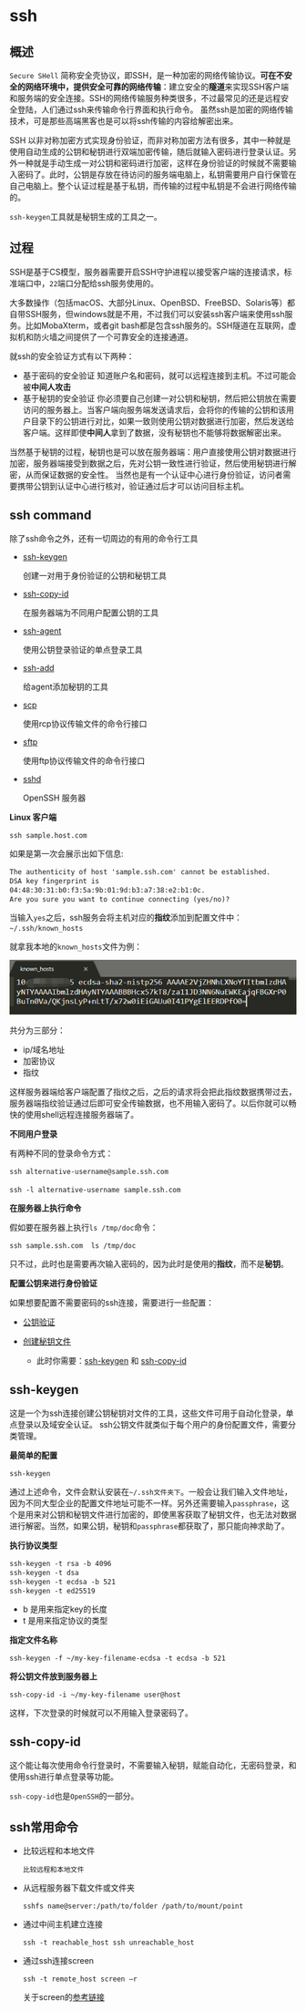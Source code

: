 # ssh

## 概述

`Secure SHell` 简称安全壳协议，即SSH，是一种加密的网络传输协议。**可在不安全的网络环境中，提供安全可靠的网络传输**：建立安全的**隧道**来实现SSH客户端和服务端的安全连接。SSH的网络传输服务种类很多，不过最常见的还是远程安全登陆，人们通过ssh来传输命令行界面和执行命令。
虽然ssh是加密的网络传输技术，可是那些高端黑客也是可以将ssh传输的内容给解密出来。

SSH 以非对称加密方式实现身份验证，而非对称加密方法有很多，其中一种就是使用自动生成的公钥和秘钥进行双端加密传输，随后就输入密码进行登录认证。另外一种就是手动生成一对公钥和密码进行加密，这样在身份验证的时候就不需要输入密码了。此时，公钥是存放在待访问的服务端电脑上，私钥需要用户自行保管在自己电脑上。整个认证过程是基于私钥，而传输的过程中私钥是不会进行网络传输的。

`ssh-keygen`工具就是秘钥生成的工具之一。

## 过程

SSH是基于CS模型，服务器需要开启SSH守护进程以接受客户端的连接请求，标准端口中，`22`端口分配给ssh服务使用的。

大多数操作（包括macOS、大部分Linux、OpenBSD、FreeBSD、Solaris等）都自带SSH服务，但windows就是不用，不过我们可以安装ssh客户端来使用ssh服务。比如MobaXterm，或者git bash都是包含ssh服务的。SSH隧道在互联网，虚拟机和防火墙之间提供了一个可靠安全的连接通道。

就ssh的安全验证方式有以下两种：

- 基于密码的安全验证
  知道账户名和密码，就可以远程连接到主机。不过可能会被**中间人攻击**
- 基于秘钥的安全验证
  你必须要自己创建一对公钥和秘钥，然后把公钥放在需要访问的服务器上。当客户端向服务端发送请求后，会将你的传输的公钥和该用户目录下的公钥进行对比，如果一致则使用公钥对数据进行加密，然后发送给客户端。这样即使**中间人**拿到了数据，没有秘钥也不能够将数据解密出来。

当然基于秘钥的过程，秘钥也是可以放在服务器端：用户直接使用公钥对数据进行加密，服务器端接受到数据之后，先对公钥一致性进行验证，然后使用秘钥进行解密，从而保证数据的安全性。
当然也是有一个认证中心进行身份验证，访问者需要携带公钥到认证中心进行核对，验证通过后才可以访问目标主机。

## ssh command

除了ssh命令之外，还有一切周边的有用的命令行工具

- [ssh-keygen](https://www.ssh.com/ssh/keygen/)

  创建一对用于身份验证的公钥和秘钥工具

- [ssh-copy-id](https://www.ssh.com/ssh/copy-id)

  在服务器端为不同用户配置公钥的工具

- [ssh-agent](https://www.ssh.com/ssh/agent)

  使用公钥登录验证的单点登录工具

- [ssh-add](https://www.ssh.com/ssh/add)
  
  给agent添加秘钥的工具

- [scp](https://www.ssh.com/ssh/scp/)

  使用rcp协议传输文件的命令行接口

- [sftp](https://www.ssh.com/ssh/sftp/)

  使用ftp协议传输文件的命令行接口

- [sshd](https://www.ssh.com/ssh/sshd/)

  OpenSSH 服务器

**Linux 客户端**

```shell
ssh sample.host.com
```

如果是第一次会展示出如下信息:

```shell
The authenticity of host 'sample.ssh.com' cannot be established.
DSA key fingerprint is 04:48:30:31:b0:f3:5a:9b:01:9d:b3:a7:38:e2:b1:0c.
Are you sure you want to continue connecting (yes/no)?
```

当输入`yes`之后，ssh服务会将主机对应的**指纹**添加到配置文件中：`~/.ssh/known_hosts`

就拿我本地的`known_hosts`文件为例：

![known_host](../assert/imgs/ssh-fingerprint.png)

共分为三部分：

- ip/域名地址
- 加密协议
- 指纹

这样服务器端给客户端配置了指纹之后，之后的请求将会把此指纹数据携带过去，服务器端指纹验证通过后即可安全传输数据，也不用输入密码了。以后你就可以畅快的使用shell远程连接服务器端了。

**不同用户登录**

有两种不同的登录命令方式：

```shell
ssh alternative-username@sample.ssh.com

ssh -l alternative-username sample.ssh.com
```

**在服务器上执行命令**

假如要在服务器上执行`ls /tmp/doc`命令：

```shell
ssh sample.ssh.com  ls /tmp/doc
```

只不过，此时也是需要再次输入密码的，因为此时是使用的**指纹**，而不是**秘钥**。

**配置公钥来进行身份验证**

如果想要配置不需要密码的ssh连接，需要进行一些配置：

- [公钥验证](https://www.ssh.com/ssh/public-key-authentication)

- [创建秘钥文件](https://www.ssh.com/ssh/authorized_keys/) 
  - 此时你需要：[ssh-keygen](https://www.ssh.com/ssh/keygen/) 和 [ssh-copy-id](https://www.ssh.com/ssh/copy-id)


## ssh-keygen

这是一个为ssh连接创建公钥秘钥对文件的工具，这些文件可用于自动化登录，单点登录以及域安全认证。
ssh公钥文件就类似于每个用户的身份配置文件，需要分类管理。

**最简单的配置**

```shell
ssh-keygen
```

通过上述命令，文件会默认安装在`~/.ssh文件夹下`。一般会让我们输入文件地址，因为不同大型企业的配置文件地址可能不一样。另外还需要输入`passphrase`，这个是用来对公钥和秘钥文件进行加密的，即使黑客获取了秘钥文件，也无法对数据进行解密。当然，如果公钥，秘钥和`passphrase`都获取了，那只能向神求助了。

**执行协议类型**

```shell
ssh-keygen -t rsa -b 4096
ssh-keygen -t dsa
ssh-keygen -t ecdsa -b 521
ssh-keygen -t ed25519
```
- b 是用来指定key的长度
- t 是用来指定协议的类型

**指定文件名称**

```shell
ssh-keygen -f ~/my-key-filename-ecdsa -t ecdsa -b 521
```

**将公钥文件放到服务器上**

```shell
ssh-copy-id -i ~/my-key-filename user@host
```

这样，下次登录的时候就可以不用输入登录密码了。

## ssh-copy-id

这个能让每次使用命令行登录时，不需要输入秘钥，赋能自动化，无密码登录，和使用ssh进行单点登录等功能。

`ssh-copy-id`也是`OpenSSH`的一部分。


## ssh常用命令

- 比较远程和本地文件

  ```shell
  比较远程和本地文件
  ```

- 从远程服务器下载文件或文件夹

  ```shell
  sshfs name@server:/path/to/folder /path/to/mount/point
  ```

- 通过中间主机建立连接

  ```shell
  ssh -t reachable_host ssh unreachable_host
  ```

- 通过ssh连接screen
  
  ```shell
  ssh -t remote_host screen –r
  ```

  关于screen的[参考链接](http://aperiodic.net/screen/quick_reference)

